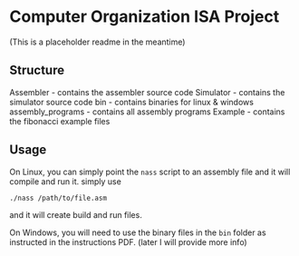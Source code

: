 # Computer Organization ISA Project

(This is a placeholder readme in the meantime)

## Structure

Assembler - contains the assembler source code
Simulator - contains the simulator source code
bin - contains binaries for linux & windows
assembly_programs - contains all assembly programs
Example - contains the fibonacci example files

## Usage

On Linux, you can simply point the `nass` script to an assembly file and it will compile and run it.
simply use

```bash
./nass /path/to/file.asm
```

and it will create build and run files.

On Windows, you will need to use the binary files in the `bin` folder as instructed in the instructions PDF. (later I will provide more info)
